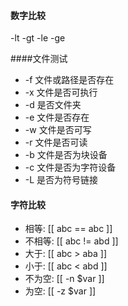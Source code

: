 
#### 数字比较
-lt
-gt
-le
-ge

####文件测试
- -f 文件或路径是否存在
- -x 文件是否可执行
- -d 是否文件夹
- -e 文件是否存在
- -w 文件是否可写
- -r 文件是否可读
- -b 文件是否为块设备
- -c 文件是否为字符设备
- -L 是否为符号链接


#### 字符比较
- 相等: [[ abc == abc ]]
- 不相等: [[ abc != abd ]]
- 大于: [[ abc > aba ]]
- 小于: [[ abc < abd ]]
- 不为空: [[ -n $var ]]
- 为空: [[ -z $var ]]
